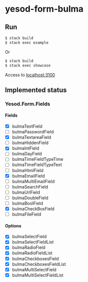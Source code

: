 # yesod-form-bulma

## Run

```sh
$ stack build
$ stack exec example
```

Or

```sh
$ stack build
$ stack exec showcase
```

Access to [localhost:3100](http://localhost:3100)

## Implemented status

### Yesod.Form.Fields

#### Fields

- [x] bulmaTextField
- [ ] bulmaPasswordField
- [x] bulmaTextareaField
- [ ] bulmaHiddenField
- [x] bulmaIntField
- [ ] bulmaDayField
- [ ] bulmaTimeFieldTypeTime
- [ ] bulmaTimeFieldTypeText
- [ ] bulmaHtmlField
- [x] bulmaEmailField
- [ ] bulmaMultiEmailField
- [ ] bulmaSearchField
- [ ] bulmaUrlField
- [ ] bulmaDoubleField
- [ ] bulmaBoolField
- [x] bulmaCheckBoxField
- [ ] bulmaFileField

#### Options

- [x] bulmaSelectField
- [x] bulmaSelectFieldList
- [x] bulmaRadioField
- [x] bulmaRadioFieldList
- [x] bulmaCheckboxesField
- [x] bulmaCheckboxesFieldList
- [x] bulmaMultiSelectField
- [x] bulmaMultiSelectFieldList